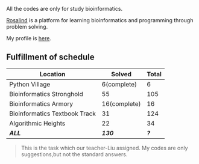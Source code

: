 All the codes are only for study bioinformatics.

[Rosalind](http://rosalind.info/) is a platform for learning bioinformatics and programming through problem solving. 

My profile is [here](http://rosalind.info/users/Zhixue/).

## Fulfillment of schedule

Location | Solved | Total
---|---|---
Python Village | 6(complete) | 6
Bioinformatics Stronghold | 55 | 105
Bioinformatics Armory | 16(complete) | 16
Bioinformatics Textbook Track | 31 | 124
Algorithmic Heights | 22 | 34
***ALL*** | ***130*** | ***?***

> This is the task which our teacher-Liu assigned. 
> My codes are only suggestions,but not the standard answers.

